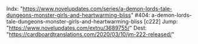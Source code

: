 Indx: "https://www.novelupdates.com/series/a-demon-lords-tale-dungeons-monster-girls-and-heartwarming-bliss"
#404: a-demon-lords-tale-dungeons-monster-girls-and-heartwarming-bliss [c222]
Jump: "https://www.novelupdates.com/extnu/3689755/"
Dest: "https://cardboardtranslations.com/2020/03/10/jm-222-released/"